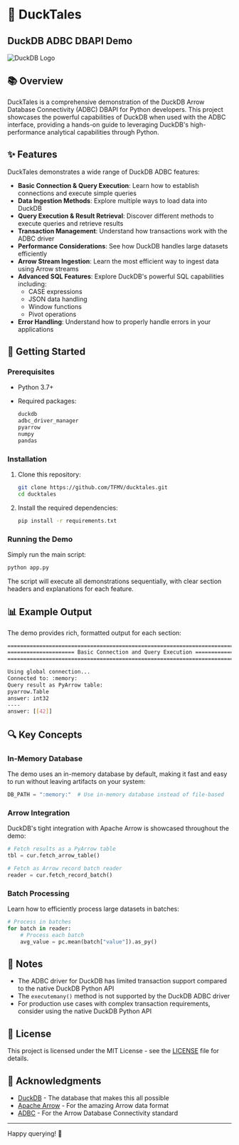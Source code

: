 # 🦆 DuckTales

## DuckDB ADBC DBAPI Demo

![DuckDB Logo](https://duckdb.org/images/logo-dl/DuckDB_Logo.png)

## 📚 Overview

DuckTales is a comprehensive demonstration of the DuckDB Arrow Database Connectivity (ADBC) DBAPI for Python developers. This project showcases the powerful capabilities of DuckDB when used with the ADBC interface, providing a hands-on guide to leveraging DuckDB's high-performance analytical capabilities through Python.

## ✨ Features

DuckTales demonstrates a wide range of DuckDB ADBC features:

- **Basic Connection & Query Execution**: Learn how to establish connections and execute simple queries
- **Data Ingestion Methods**: Explore multiple ways to load data into DuckDB
- **Query Execution & Result Retrieval**: Discover different methods to execute queries and retrieve results
- **Transaction Management**: Understand how transactions work with the ADBC driver
- **Performance Considerations**: See how DuckDB handles large datasets efficiently
- **Arrow Stream Ingestion**: Learn the most efficient way to ingest data using Arrow streams
- **Advanced SQL Features**: Explore DuckDB's powerful SQL capabilities including:
  - CASE expressions
  - JSON data handling
  - Window functions
  - Pivot operations
- **Error Handling**: Understand how to properly handle errors in your applications

## 🚀 Getting Started

### Prerequisites

- Python 3.7+
- Required packages:

    ```bash
    duckdb
    adbc_driver_manager
    pyarrow
    numpy
    pandas
  ```

### Installation

1. Clone this repository:

   ```bash
   git clone https://github.com/TFMV/ducktales.git
   cd ducktales
   ```

2. Install the required dependencies:

   ```bash
   pip install -r requirements.txt
   ```

### Running the Demo

Simply run the main script:

```bash
python app.py
```

The script will execute all demonstrations sequentially, with clear section headers and explanations for each feature.

## 📊 Example Output

The demo provides rich, formatted output for each section:

```bash
================================================================================
===================== Basic Connection and Query Execution =====================
================================================================================

Using global connection...
Connected to: :memory:
Query result as PyArrow table:
pyarrow.Table
answer: int32
----
answer: [[42]]
```

## 🔍 Key Concepts

### In-Memory Database

The demo uses an in-memory database by default, making it fast and easy to run without leaving artifacts on your system:

```python
DB_PATH = ":memory:"  # Use in-memory database instead of file-based
```

### Arrow Integration

DuckDB's tight integration with Apache Arrow is showcased throughout the demo:

```python
# Fetch results as a PyArrow table
tbl = cur.fetch_arrow_table()

# Fetch as Arrow record batch reader
reader = cur.fetch_record_batch()
```

### Batch Processing

Learn how to efficiently process large datasets in batches:

```python
# Process in batches
for batch in reader:
    # Process each batch
    avg_value = pc.mean(batch["value"]).as_py()
```

## 📝 Notes

- The ADBC driver for DuckDB has limited transaction support compared to the native DuckDB Python API
- The `executemany()` method is not supported by the DuckDB ADBC driver
- For production use cases with complex transaction requirements, consider using the native DuckDB Python API


## 📄 License

This project is licensed under the MIT License - see the [LICENSE](LICENSE) file for details.

## 🙏 Acknowledgments

- [DuckDB](https://duckdb.org/) - The database that makes this all possible
- [Apache Arrow](https://arrow.apache.org/) - For the amazing Arrow data format
- [ADBC](https://arrow.apache.org/docs/format/ADBC.html) - For the Arrow Database Connectivity standard

---

Happy querying! 🦆
